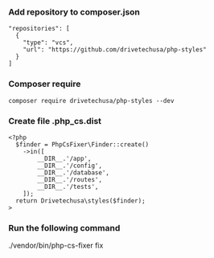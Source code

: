 ### Add repository to composer.json
    "repositories": [
      {
        "type": "vcs",
        "url": "https://github.com/drivetechusa/php-styles"
      }
    ]

### Composer require
    composer require drivetechusa/php-styles --dev

### Create file .php_cs.dist

    <?php
      $finder = PhpCsFixer\Finder::create()
        ->in([
            __DIR__.'/app',
            __DIR__.'/config',
            __DIR__.'/database',
            __DIR__.'/routes',
            __DIR__.'/tests',
        ]);
      return Drivetechusa\styles($finder);
    >

### Run the following command

./vendor/bin/php-cs-fixer fix